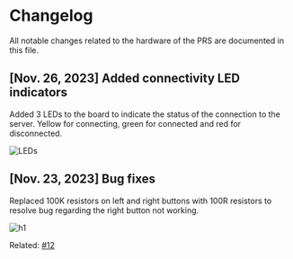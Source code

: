 # Changelog

All notable changes related to the hardware of the PRS are documented in this file.

## [Nov. 26, 2023] Added connectivity LED indicators

Added 3 LEDs to the board to indicate the status of the connection to the server. Yellow for connecting, green for connected and red for disconnected.

![LEDs](https://github.com/paul-bokelman/prs/assets/72945168/17fc1b13-698c-4a96-9c8d-555d90138c41)

## [Nov. 23, 2023] Bug fixes

Replaced 100K resistors on left and right buttons with 100R resistors to resolve bug regarding the right button not working.

![h1](https://github.com/paul-bokelman/prs/assets/72945168/1b668587-a9b9-4dea-b4e0-fa8ea14f3954)

Related: [#12](https://github.com/paul-bokelman/prs/issues/12)
